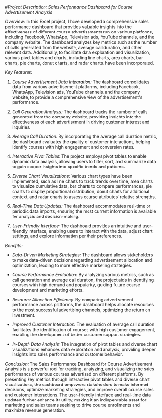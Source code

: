 #*Project Description: Sales Performance Dashboard for Course Advertisement Analysis*

*Overview:*
In this Excel project, I have developed a comprehensive sales performance dashboard that provides valuable insights into the effectiveness of different course advertisements run on various platforms, including Facebook, WhatsApp, Television ads, YouTube channels, and the company website. The dashboard analyzes key metrics such as the number of calls generated from the website, average call duration, and other relevant data. Additionally, to facilitate data exploration and visualization, various pivot tables and charts, including line charts, area charts, bar charts, pie charts, donut charts, and radar charts, have been incorporated.

*Key Features:*
1. *Course Advertisement Data Integration:* The dashboard consolidates data from various advertisement platforms, including Facebook, WhatsApp, Television ads, YouTube channels, and the company website, to provide a comprehensive view of the advertisement's performance.

2. *Call Generation Analysis:* The dashboard tracks the number of calls generated from the company website, providing insights into the effectiveness of each advertisement in driving customer interest and inquiries.

3. *Average Call Duration:* By incorporating the average call duration metric, the dashboard evaluates the quality of customer interactions, helping identify courses with high engagement and conversion rates.

4. *Interactive Pivot Tables:* The project employs pivot tables to enable dynamic data analysis, allowing users to filter, sort, and summarize data to gain deeper insights into specific trends and patterns.

5. *Diverse Chart Visualizations:* Various chart types have been implemented, such as line charts to track trends over time, area charts to visualize cumulative data, bar charts to compare performances, pie charts to display proportional distribution, donut charts for additional context, and radar charts to assess course attributes' relative strengths.

6. *Real-Time Data Updates:* The dashboard accommodates real-time or periodic data imports, ensuring the most current information is available for analysis and decision-making.

7. *User-Friendly Interface:* The dashboard provides an intuitive and user-friendly interface, enabling users to interact with the data, adjust chart settings, and explore information per their preferences.

*Benefits:*
- *Data-Driven Marketing Strategies:* The dashboard allows stakeholders to make data-driven decisions regarding advertisement allocation and optimization, leading to more effective marketing strategies.

- *Course Performance Evaluation:* By analyzing various metrics, such as call generation and average call duration, the project aids in identifying courses with high demand and popularity, guiding future course development and marketing efforts.

- *Resource Allocation Efficiency:* By comparing advertisement performance across platforms, the dashboard helps allocate resources to the most successful advertising channels, optimizing the return on investment.

- *Improved Customer Interaction:* The evaluation of average call duration facilitates the identification of courses with high customer engagement, enabling the development of better customer support strategies.

- *In-Depth Data Analysis:* The integration of pivot tables and diverse chart visualizations enhances data exploration and analysis, providing deeper insights into sales performance and customer behavior.

*Conclusion:*
The Sales Performance Dashboard for Course Advertisement Analysis is a powerful tool for tracking, analyzing, and visualizing the sales performance of various courses advertised on different platforms. By presenting key metrics through interactive pivot tables and diverse chart visualizations, the dashboard empowers stakeholders to make informed decisions, optimize marketing strategies, and improve overall course sales and customer interactions. The user-friendly interface and real-time data updates further enhance its utility, making it an indispensable asset for marketing and sales teams seeking to drive course enrollments and maximize revenue generation.


